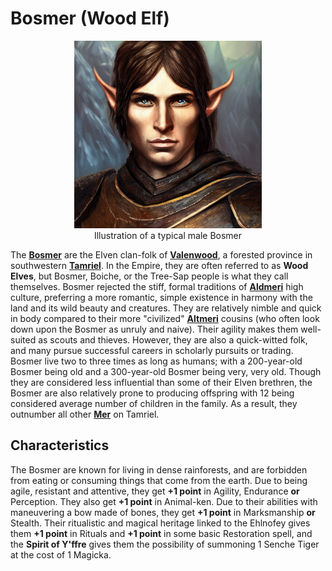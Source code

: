 # Bosmer (Wood Elf)

<div class="amrnth-img-box">
	<figure>
		<center><img src="/uploads/images/races/bosmer.png" height="300" alt="Bosmer">
		<figcaption class="amrnth-img-cap">Illustration of a typical male Bosmer</figcaption></center>
	</figure>
</div>

The **[Bosmer](https://uesp.net/wiki/Lore:Bosmer)** are the Elven clan-folk of **[Valenwood](https://uesp.net/wiki/Lore:Valenwood)**, a forested province in southwestern **[Tamriel](https://uesp.net/wiki/Lore:Tamriel)**. In the Empire, they are often referred to as **Wood Elves**, but Bosmer, Boiche, or the Tree-Sap people is what they call themselves. Bosmer rejected the stiff, formal traditions of **[Aldmeri](https://uesp.net/wiki/Lore:Aldmer)** high culture, preferring a more romantic, simple existence in harmony with the land and its wild beauty and creatures. They are relatively nimble and quick in body compared to their more "civilized" **[Altmeri](https://uesp.net/wiki/Lore:Altmer)** cousins (who often look down upon the Bosmer as unruly and naive). Their agility makes them well-suited as scouts and thieves. However, they are also a quick-witted folk, and many pursue successful careers in scholarly pursuits or trading. Bosmer live two to three times as long as humans; with a 200-year-old Bosmer being old and a 300-year-old Bosmer being very, very old. Though they are considered less influential than some of their Elven brethren, the Bosmer are also relatively prone to producing offspring with 12 being considered average number of children in the family. As a result, they outnumber all other **[Mer](https://uesp.net/wiki/Lore:Mer)** on Tamriel.

## Characteristics
The Bosmer are known for living in dense rainforests, and are forbidden from eating or consuming things that come from the earth. Due to being agile, resistant and attentive, they get **+1 point** in Agility, Endurance **or** Perception. They also get **+1 point** in Animal-ken. Due to their abilities with maneuvering a bow made of bones, they get **+1 point** in Marksmanship **or** Stealth. Their ritualistic and magical heritage linked to the Ehlnofey gives them **+1 point** in Rituals and **+1 point** in some basic Restoration spell, and the **Spirit of Y'ffre** gives them the possibility of summoning 1 Senche Tiger at the cost of 1 Magicka.
